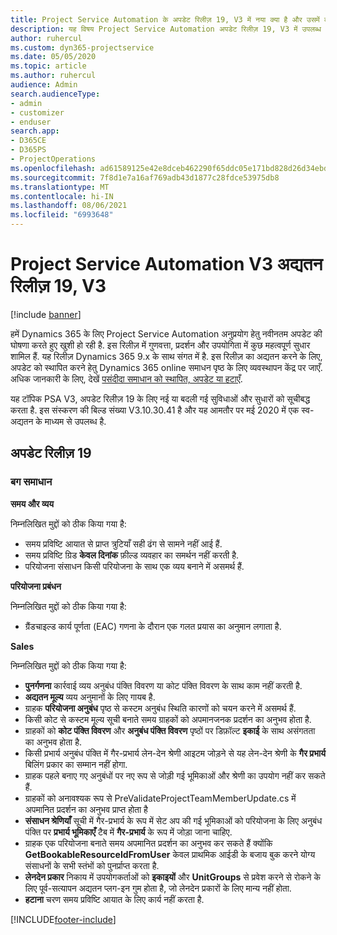 ```yaml
---
title: Project Service Automation के अपडेट रिलीज़ 19, V3 में नया क्या है और उसमें क्या परिवर्तन हुआ है
description: यह विषय Project Service Automation अपडेट रिलीज़ 19, V3 में उपलब्ध सुविधाओं और सुधारों को सूचीबद्ध करता है.
author: ruhercul
ms.custom: dyn365-projectservice
ms.date: 05/05/2020
ms.topic: article
ms.author: ruhercul
audience: Admin
search.audienceType:
- admin
- customizer
- enduser
search.app:
- D365CE
- D365PS
- ProjectOperations
ms.openlocfilehash: ad61589125e42e8dceb462290f65ddc05e171bd828d26d34ebd548ca285e9aa4
ms.sourcegitcommit: 7f8d1e7a16af769adb43d1877c28fdce53975db8
ms.translationtype: MT
ms.contentlocale: hi-IN
ms.lasthandoff: 08/06/2021
ms.locfileid: "6993648"
---
```

# <a name="project-service-automation-update-release-19-v3"></a>Project Service Automation V3 अद्यतन रिलीज़ 19, V3

[!include [banner](../includes/psa-now-project-operations.md)]

हमें Dynamics 365 के लिए Project Service Automation अनुप्रयोग हेतु नवीनतम अपडेट की घोषणा करते हुए खुशी हो रही है. इस रिलीज़ में गुणवत्ता, प्रदर्शन और उपयोगिता में कुछ महत्वपूर्ण सुधार शामिल हैं. यह रिलीज़ Dynamics 365 9.x के साथ संगत में है. इस रिलीज़ का अद्यतन करने के लिए, अपडेट को स्थापित करने हेतु Dynamics 365 online समाधन पृष्ठ के लिए व्यवस्थापन केंद्र पर जाएँ. अधिक जानकारी के लिए, देखें [पसंदीदा समाधान को स्थापित, अपडेट या हटाएँ](/power-platform/admin/install-remove-preferred-solution).

यह टॉपिक PSA V3, अपडेट रिलीज़ 19 के लिए नई या बदली गई सुविधाओं और सुधारों को सूचीबद्ध करता है. इस संस्करण की बिल्ड संख्या V3.10.30.41 है और यह आमतौर पर मई 2020 में एक स्व-अद्यतन के माध्यम से उपलब्ध है.

## <a name="update-release-19"></a>अपडेट रिलीज़ 19

### <a name="bug-fixes"></a>बग समाधान

**समय और व्यय**

निम्नलिखित मुद्दों को ठीक किया गया है: 

- समय प्रविष्टि आयात से प्राप्त त्रुटियाँ सही ढंग से सामने नहीं आई हैं.
- समय प्रविष्टि ग्रिड **केवल दिनांक** फ़ील्ड व्यवहार का समर्थन नहीं करती है.
- परियोजना संसाधन किसी परियोजना के साथ एक व्यय बनाने में असमर्थ हैं.

**परियोजना प्रबंधन**

निम्नलिखित मुद्दों को ठीक किया गया है: 

-  ग्रैंडचाइल्ड कार्य पूर्णता (EAC) गणना के दौरान एक गलत प्रयास का अनुमान लगाता है.

**Sales**

निम्नलिखित मुद्दों को ठीक किया गया है: 

- **पुनर्गणना** कार्रवाई व्यय अनुबंध पंक्ति विवरण या कोट पंक्ति विवरण के साथ काम नहीं करती है.
- **अद्यतन मूल्य** व्यय अनुमानों के लिए गायब है.
-  ग्राहक **परियोजना अनुबंध** पृष्ठ से कस्टम अनुबंध स्थिति कारणों को चयन करने में असमर्थ हैं.
- किसी कोट से कस्टम मूल्य सूची बनाते समय ग्राहकों को अपमानजनक प्रदर्शन का अनुभव होता है.
- ग्राहकों को **कोट पंक्ति विवरण** और **अनुबंध पंक्ति विवरण** पृष्ठों पर डिफ़ॉल्ट **इकाई** के साथ असंगतता का अनुभव होता है.
- किसी प्रभार्य अनुबंध पंक्ति में गैर-प्रभार्य लेन-देन श्रेणी आइटम जोड़ने से यह लेन-देन श्रेणी के **गैर प्रभार्य** बिलिंग प्रकार का सम्मान नहीं होगा.
- ग्राहक पहले बनाए गए अनुबंधों पर नए रूप से जोड़ी गई भूमिकाओं और श्रेणी का उपयोग नहीं कर सकते हैं.
- ग्राहकों को अनावश्यक रूप से PreValidateProjectTeamMemberUpdate.cs में अपमानित प्रदर्शन का अनुभव प्राप्त होता है
- **संसाधन श्रेणियाँ** सूची में गैर-प्रभार्य के रूप में सेट अप की गई भूमिकाओं को परियोजना के लिए अनुबंध पंक्ति पर **प्रभार्य भूमिकाएँ** टैब में **गैर-प्रभार्य** के रूप में जोड़ा जाना चाहिए.
- ग्राहक एक परियोजना बनाते समय अपमानित प्रदर्शन का अनुभव कर सकते हैं क्योंकि **GetBookableResourceIdFromUser** केवल प्राथमिक आईडी के बजाय बुक करने योग्य संसाधनों के सभी स्तंभों को पुनर्प्राप्त करता है.
- **लेनदेन प्रकार** निकाय में उपयोगकर्ताओं को **इकाइयों** और **UnitGroups** से प्रवेश करने से रोकने के लिए पूर्व-सत्यापन अद्यतन प्लग-इन गुम होता है, जो लेनदेन प्रकारों के लिए मान्य नहीं होता.
- **हटाना** चरण समय प्रविष्टि आयात के लिए कार्य नहीं करता है.


[!INCLUDE[footer-include](../includes/footer-banner.md)]